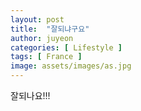```yaml
---
layout: post
title:  "잘되냐구요"
author: juyeon
categories: [ Lifestyle ]
tags: [ France ]
image: assets/images/as.jpg
---
```


잘되나요!!!